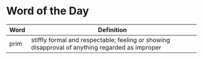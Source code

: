 # Word of the Day

|Word|Definition|
|---|---|
|prim|stiffly formal and respectable; feeling or showing disapproval of anything regarded as improper|